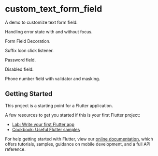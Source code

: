 # custom_text_form_field

A demo to customize text form field.

Handling error state with and without focus.

Form Field Decoration.

Suffix Icon click listener.

Password field.

Disabled field.

Phone number field with validator and masking.


## Getting Started

This project is a starting point for a Flutter application.

A few resources to get you started if this is your first Flutter project:

- [Lab: Write your first Flutter app](https://flutter.dev/docs/get-started/codelab)
- [Cookbook: Useful Flutter samples](https://flutter.dev/docs/cookbook)

For help getting started with Flutter, view our
[online documentation](https://flutter.dev/docs), which offers tutorials,
samples, guidance on mobile development, and a full API reference.
